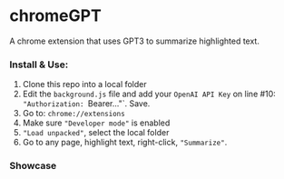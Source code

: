 # chromeGPT
A chrome extension that uses GPT3 to summarize highlighted text.

### Install & Use:

1. Clone this repo into a local folder
2. Edit the `background.js` file and add your `OpenAI API Key` on line #10: `"Authorization: `Bearer..."`. Save.
2. Go to: `chrome://extensions`
3. Make sure `"Developer mode"` is enabled
4. `"Load unpacked"`, select the local folder
5. Go to any page, highlight text, right-click, `"Summarize"`.

### Showcase
